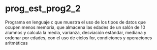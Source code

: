 # prog_est_prog2_2
Programa en lenguaje c que muestra el uso de los tipos de datos que ocupen menos memoria, que almacena las edades  de un salón de 10 alumnos y calcula la media, varianza, desviación estándar, mediana y ordenar por edades,  con el uso de ciclos for, condiciones y operaciones aritméticas 
